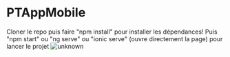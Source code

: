 # PTAppMobile

Cloner le repo puis faire "npm install" pour installer les dépendances!
Puis "npm start" ou "ng serve" ou "ionic serve" (ouvre directement la page) pour lancer le projet
![unknown](https://user-images.githubusercontent.com/79271276/175768160-5c468337-acce-40ed-aa5e-b4e2b2008116.png)
